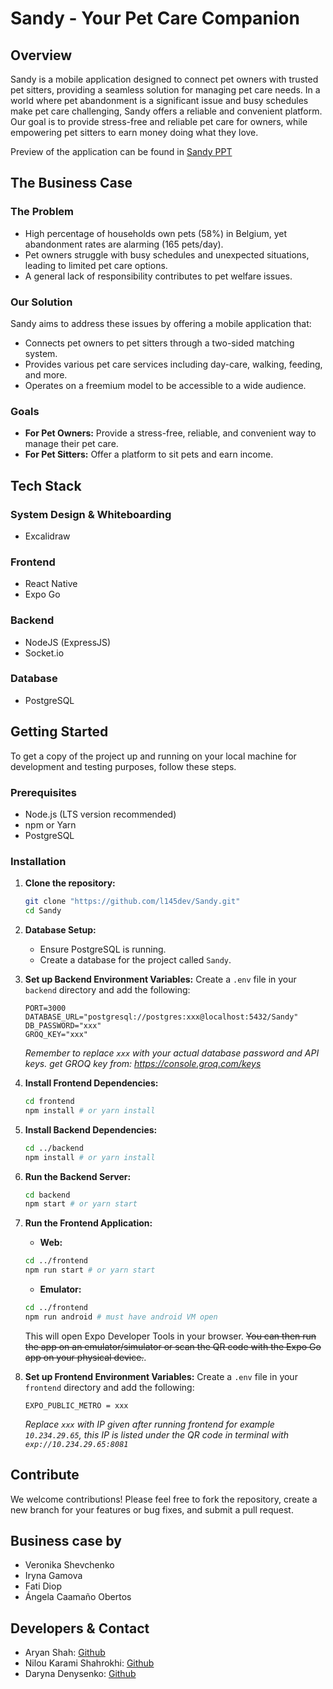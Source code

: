 # Sandy - Your Pet Care Companion

## Overview

Sandy is a mobile application designed to connect pet owners with trusted pet sitters, providing a seamless solution for managing pet care needs. In a world where pet abandonment is a significant issue and busy schedules make pet care challenging, Sandy offers a reliable and convenient platform. Our goal is to provide stress-free and reliable pet care for owners, while empowering pet sitters to earn money doing what they love.

Preview of the application can be found in [Sandy PPT](https://github.com/l145dev/Sandy/blob/main/sandy_ppt.pdf)

## The Business Case

### The Problem
* High percentage of households own pets (58%) in Belgium, yet abandonment rates are alarming (165 pets/day). 
* Pet owners struggle with busy schedules and unexpected situations, leading to limited pet care options. 
* A general lack of responsibility contributes to pet welfare issues. 

### Our Solution
Sandy aims to address these issues by offering a mobile application that:
* Connects pet owners to pet sitters through a two-sided matching system. 
* Provides various pet care services including day-care, walking, feeding, and more. 
* Operates on a freemium model to be accessible to a wide audience. 

### Goals
* **For Pet Owners:** Provide a stress-free, reliable, and convenient way to manage their pet care. 
* **For Pet Sitters:** Offer a platform to sit pets and earn income. 

## Tech Stack

### System Design & Whiteboarding
* Excalidraw

### Frontend
* React Native
* Expo Go

### Backend
* NodeJS (ExpressJS)
* Socket.io

### Database
* PostgreSQL

## Getting Started

To get a copy of the project up and running on your local machine for development and testing purposes, follow these steps.

### Prerequisites

* Node.js (LTS version recommended)
* npm or Yarn
* PostgreSQL

### Installation

1.  **Clone the repository:**
    ```bash
    git clone "https://github.com/l145dev/Sandy.git"
    cd Sandy
    ```

2.  **Database Setup:**
    * Ensure PostgreSQL is running.
    * Create a database for the project called `Sandy`.

3.  **Set up Backend Environment Variables:**
    Create a `.env` file in your `backend` directory and add the following:
    ```
    PORT=3000
    DATABASE_URL="postgresql://postgres:xxx@localhost:5432/Sandy"
    DB_PASSWORD="xxx"
    GROQ_KEY="xxx"
    ```
    *Remember to replace `xxx` with your actual database password and API keys.*
    *get GROQ key from: https://console.groq.com/keys*

2.  **Install Frontend Dependencies:**
    ```bash
    cd frontend
    npm install # or yarn install
    ```

3.  **Install Backend Dependencies:**
    ```bash
    cd ../backend
    npm install # or yarn install
    ```

5.  **Run the Backend Server:**
    ```bash
    cd backend
    npm start # or yarn start
    ```

6.  **Run the Frontend Application:**
    - **Web:**
    ```bash
    cd ../frontend
    npm run start # or yarn start
    ```
    - **Emulator:**
    ```bash
    cd ../frontend
    npm run android # must have android VM open
    ```
    This will open Expo Developer Tools in your browser. ~~You can then run the app on an emulator/simulator or scan the QR code with the Expo Go app on your physical device.~~.

7. **Set up Frontend Environment Variables:**
   Create a `.env` file in your `frontend` directory and add the following:
    ```
    EXPO_PUBLIC_METRO = xxx
    ```
    *Replace `xxx` with IP given after running frontend for example `10.234.29.65`, this IP is listed under the QR code in terminal with `exp://10.234.29.65:8081`*

## Contribute

We welcome contributions! Please feel free to fork the repository, create a new branch for your features or bug fixes, and submit a pull request.

## Business case by

- Veronika Shevchenko 
- Iryna Gamova
- Fati Diop
- Ángela Caamaño Obertos

## Developers & Contact

- Aryan Shah: [Github](https://github.com/l145dev)
- Nilou Karami Shahrokhi: [Github](https://github.com/Niloufr)
- Daryna Denysenko: [Github](https://github.com/darynadenysenko)
